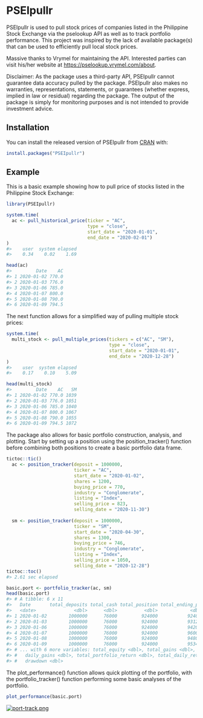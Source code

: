 
<!-- README.md is generated from README.Rmd. Please edit that file -->

# PSEIpullr

<!-- badges: start -->

<!-- badges: end -->

PSEIpullr is used to pull stock prices of companies listed in the
Philippine Stock Exchange via the pselookup API as well as to track
portfolio performance. This project was inspired by the lack of
available package(s) that can be used to efficiently pull local stock
prices.

Massive thanks to Vrymel for maintaining the API. Interested parties can
visit his/her website at <https://pselookup.vrymel.com/about>.

Disclaimer: As the package uses a third-party API, PSEIpullr cannot
guarantee data accuracy pulled by the package. PSEIpullr also makes no
warranties, representations, statements, or guarantees (whether express,
implied in law or residual) regarding the package. The output of the
package is simply for monitoring purposes and is not intended to provide
investment advice.

## Installation

You can install the released version of PSEIpullr from
[CRAN](https://CRAN.R-project.org) with:

``` r
install.packages("PSEIpullr")
```

## Example

This is a basic example showing how to pull price of stocks listed in
the Philippine Stock Exchange:

``` r
library(PSEIpullr)

system.time(
  ac <- pull_historical_price(ticker = "AC", 
                              type = "close", 
                              start_date = "2020-01-01", 
                              end_date = "2020-02-01")
)
#>    user  system elapsed 
#>    0.34    0.02    1.69

head(ac)
#>         Date    AC
#> 1 2020-01-02 770.0
#> 2 2020-01-03 776.0
#> 3 2020-01-06 785.0
#> 4 2020-01-07 800.0
#> 5 2020-01-08 790.0
#> 6 2020-01-09 794.5
```

The next function allows for a simplified way of pulling multiple stock
prices:

``` r
system.time(
  multi_stock <- pull_multiple_prices(tickers = c("AC", "SM"), 
                                      type = "close", 
                                      start_date = "2020-01-01", 
                                      end_date = "2020-12-28")
)
#>    user  system elapsed 
#>    0.17    0.10    5.09

head(multi_stock)
#>         Date    AC   SM
#> 1 2020-01-02 770.0 1039
#> 2 2020-01-03 776.0 1051
#> 3 2020-01-06 785.0 1040
#> 4 2020-01-07 800.0 1067
#> 5 2020-01-08 790.0 1055
#> 6 2020-01-09 794.5 1072
```

The package also allows for basic portfolio construction, analysis, and
plotting. Start by setting up a position using the position\_tracker()
function before combining both positions to create a basic portfolio
data frame.

``` r
tictoc::tic()
  ac <- position_tracker(deposit = 1000000, 
                         ticker = "AC",   
                         start_date = "2020-01-02", 
                         shares = 1200, 
                         buying_price = 770, 
                         industry = "Conglomerate", 
                         listing = "Index", 
                         selling_price = 823, 
                         selling_date = "2020-11-30")
  
  sm <- position_tracker(deposit = 1000000, 
                         ticker = "SM", 
                         start_date = "2020-04-30", 
                         shares = 1300, 
                         buying_price = 746,    
                         industry = "Conglomerate", 
                         listing = "Index", 
                         selling_price = 1050, 
                         selling_date = "2020-12-28")
tictoc::toc()
#> 2.61 sec elapsed

basic.port <- portfolio_tracker(ac, sm)
head(basic.port)
#> # A tibble: 6 x 11
#>   Date       total_deposits total_cash total_position total_ending_po~
#>   <date>              <dbl>      <dbl>          <dbl>            <dbl>
#> 1 2020-01-02        1000000      76000         924000           924000
#> 2 2020-01-03        1000000      76000         924000           931200
#> 3 2020-01-06        1000000      76000         924000           942000
#> 4 2020-01-07        1000000      76000         924000           960000
#> 5 2020-01-08        1000000      76000         924000           948000
#> 6 2020-01-09        1000000      76000         924000           953400
#> # ... with 6 more variables: total_equity <dbl>, total_gains <dbl>,
#> #   daily_gains <dbl>, total_portfolio_return <dbl>, total_daily_return <dbl>,
#> #   drawdown <dbl>
```

The plot\_performance() function allows quick plotting of the portfolio,
with the portfolio\_tracker() function performing some basic analyses of
the portfolio.

``` r
plot_performance(basic.port)
```

[![port-track.png](https://i.postimg.cc/YSdPDZMj/port-track.png)](https://postimg.cc/FfJG7PfQ)
